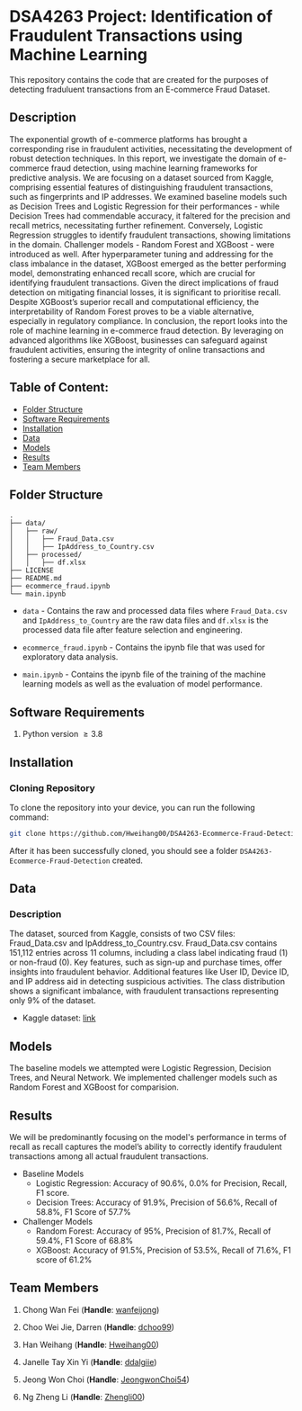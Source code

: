 <!-- omit in toc -->
# DSA4263 Project: Identification of Fraudulent Transactions using Machine Learning

This repository contains the code that are created for the purposes of detecting fraduluent transactions from an E-commerce Fraud Dataset.

## Description

The exponential growth of e-commerce platforms has brought a corresponding rise in fraudulent activities, necessitating the development of robust detection techniques. In this report, we investigate the domain of e-commerce fraud detection, using machine learning frameworks for predictive analysis. We are focusing on a dataset sourced from Kaggle, comprising essential features of distinguishing fraudulent transactions, such as fingerprints and IP addresses. We examined baseline models such as Decision Trees and Logistic Regression for their performances - while Decision Trees had commendable accuracy, it faltered for the precision and recall metrics, necessitating further refinement. Conversely, Logistic Regression struggles to identify fraudulent transactions, showing limitations in the domain. Challenger models - Random Forest and XGBoost - were introduced as well. After hyperparameter tuning and addressing for the class imbalance in the dataset, XGBoost emerged as the better performing model, demonstrating enhanced recall score, which are crucial for identifying fraudulent transactions. Given the direct implications of fraud detection on mitigating financial losses, it is significant to prioritise recall. Despite XGBoost’s superior recall and computational efficiency, the interpretability of Random Forest proves to be a viable alternative, especially in regulatory compliance. In conclusion, the report looks into the role of machine learning in e-commerce fraud detection. By leveraging on advanced algorithms like XGBoost, businesses can safeguard against fraudulent activities, ensuring the integrity of online transactions and fostering a secure marketplace for all.


<!-- omit in toc -->
## Table of Content:

- [Folder Structure](#folder-structure)
- [Software Requirements](#software-requirements)
- [Installation](#installation)
- [Data](#data)
- [Models](#models)
- [Results](#results)
- [Team Members](#team-members)

## Folder Structure

```
.
├── data/
│   ├── raw/
│   │   ├── Fraud_Data.csv
│   │   ├── IpAddress_to_Country.csv
│   ├── processed/
│   │   ├── df.xlsx
├── LICENSE
├── README.md
├── ecommerce_fraud.ipynb
└── main.ipynb
```

* `data` - Contains the raw and processed data files where `Fraud_Data.csv` and `IpAddress_to_Country` are the raw data files and `df.xlsx` is the processed data file after feature selection and engineering.

* `ecommerce_fraud.ipynb` - Contains the ipynb file that was used for exploratory data analysis.

* `main.ipynb` - Contains the ipynb file of the training of the machine learning models as well as the evaluation of model performance.


## Software Requirements

1. Python version $\geq 3.8$

## Installation
### Cloning Repository

To clone the repository into your device, you can run the following command:

```bash
git clone https://github.com/Hweihang00/DSA4263-Ecommerce-Fraud-Detection.git
```

After it has been successfully cloned, you should see a folder `DSA4263-Ecommerce-Fraud-Detection` created.

## Data
### Description
The dataset, sourced from Kaggle, consists of two CSV files: Fraud_Data.csv and IpAddress_to_Country.csv. Fraud_Data.csv contains 151,112 entries across 11 columns, including a class label indicating fraud (1) or non-fraud (0). Key features, such as sign-up and purchase times, offer insights into fraudulent behavior. Additional features like User ID, Device ID, and IP address aid in detecting suspicious activities. The class distribution shows a significant imbalance, with fraudulent transactions representing only 9% of the dataset.

- Kaggle dataset: [link](https://www.kaggle.com/datasets/vbinh002/fraud-ecommerce/data)


## Models
The baseline models we attempted were Logistic Regression, Decision Trees, and Neural Network. We implemented challenger models such as Random Forest and XGBoost for comparision.

## Results
We will be predominantly focusing on the model's performance in terms of recall as recall captures the model’s ability to correctly identify fraudulent transactions among all actual fraudulent transactions.

- Baseline Models
  - Logistic Regression: Accuracy of 90.6%, 0.0% for Precision, Recall, F1 score.
  - Decision Trees: Accuracy of 91.9%, Precision of 56.6%, Recall of 58.8%, F1 Score of 57.7%
- Challenger Models
  - Random Forest: Accuracy of 95%, Precision of 81.7%, Recall of 59.4%, F1 Score of 68.8%
  - XGBoost: Accuracy of 91.5%, Precision of 53.5%, Recall of 71.6%, F1 score of 61.2%

## Team Members

1. Chong Wan Fei  (**Handle**: [wanfeijong](https://github.com/wanfeijong))

2. Choo Wei Jie, Darren (**Handle**: [dchoo99](https://github.com/dchoo99))

3. Han Weihang (**Handle**: [Hweihang00](https://github.com/Hweihang00))

4. Janelle Tay Xin Yi (**Handle**: [ddalgiie](https://github.com/ddalgiie))

5. Jeong Won Choi (**Handle**: [JeongwonChoi54](https://github.com/JeongwonChoi54))

6. Ng Zheng Li (**Handle**: [Zhengli00](https://github.com/Zhengli00))
